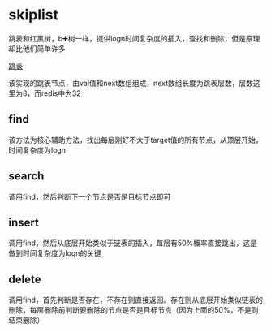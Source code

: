 # skiplist

跳表和红黑树，b➕树一样，提供logn时间复杂度的插入，查找和删除，但是原理却比他们简单许多

[跳表](./实现跳表.cpp)

该实现的跳表节点，由val值和next数组组成，next数组长度为跳表层数，层数这里为8，而redis中为32

## find

该方法为核心辅助方法，找出每层刚好不大于target值的所有节点，从顶层开始，时间复杂度为logn

## search

调用find，然后判断下一个节点是否是目标节点即可

## insert

调用find，然后从底层开始类似于链表的插入，每层有50%概率直接跳出，这是做到时间复杂度为logn的关键

## delete

调用find，首先判断是否存在，不存在则直接返回。存在则从底层开始类似链表的删除，每层删除前判断要删除的节点是否是目标节点（因为上面的50%，不是则结束删除）


